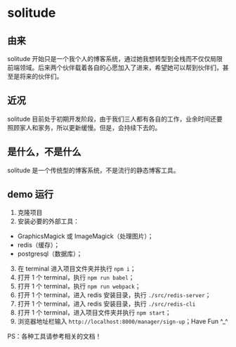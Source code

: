 # solitude

## 由来
solitude 开始只是一个我个人的博客系统，通过她我想转型到全栈而不仅仅局限前端领域。后来两个伙伴载着各自的心愿加入了进来，希望她可以帮到伙伴们，甚至是将来的伙伴们。

## 近况
solitude 目前处于初期开发阶段，由于我们三人都有各自的工作，业余时间还要照顾家人和家务，所以更新缓慢。但是，会持续下去的。

## 是什么，不是什么
solitude 是一个传统型的博客系统，不是流行的静态博客工具。

## demo 运行
1. 克隆项目
2. 安装必要的外部工具：
  * GraphicsMagick 或 ImageMagick（处理图片）；
  * redis（缓存）；
  * postgresql（数据库）；
3. 在 terminal 进入项目文件夹并执行 `npm i`；
4. 打开 1 个 terminal，执行 `npm run babel`；
5. 打开 1 个 terminal，执行 `npm run webpack`；
6. 打开 1 个 terminal，进入 redis 安装目录，执行 `./src/redis-server`；
7. 打开 1 个 terminal，进入 redis 安装目录，执行 `./src/redis-cli`
8. 打开 1 个 terminal，进入项目文件夹并执行 `npm start`；
9. 浏览器地址栏输入 `http://localhost:8000/manager/sign-up`；Have Fun ^_^

PS：各种工具请参考相关的文档！
